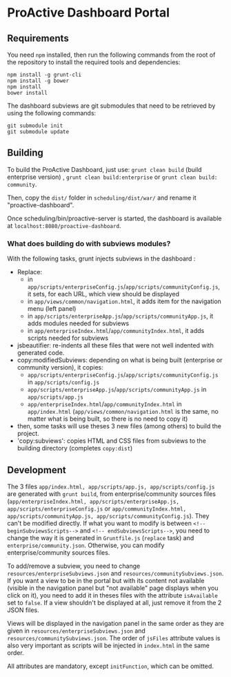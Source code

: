 # ProActive Dashboard Portal

## Requirements

You need `npm` installed, then run the following commands from the root of the repository to install the required tools and dependencies:
```
npm install -g grunt-cli
npm install -g bower
npm install
bower install
```

The dashboard subviews are git submodules that need to be retrieved by using the following commands:
```
git submodule init
git submodule update
```

## Building

To build the ProActive Dashboard, just use: `grunt clean build` (build enterprise version) , `grunt clean build:enterprise` or `grunt clean build: community`.

Then, copy the `dist/` folder in `scheduling/dist/war/` and rename it "proactive-dashboard".

Once scheduling/bin/proactive-server is started, the dashboard is available at `localhost:8080/proactive-dashboard`.

### What does building do with subviews modules?

With the following tasks, grunt injects subviews in the dashboard :
* Replace:  
  * in `app/scripts/enterpriseConfig.js`/`app/scripts/communityConfig.js`, it sets, for each URL, which view should be displayed
  * in `app/views/common/navigation.html`, it adds item for the navigation menu (left panel)
  * in `app/scripts/enterpriseApp.js`/`app/scripts/communityApp.js`, it adds modules needed for subviews
  * in `app/enterpriseIndex.html`/`app/communityIndex.html`, it adds scripts needed for subviews
* jsbeautifier: re-indents all these files that were not well indented with generated code.
* copy:modifiedSubviews: depending on what is being built (enterprise or community version), it copies:
  * `app/scripts/enterpriseConfig.js`/`app/scripts/communityConfig.js` in `app/scripts/config.js` 
  * `app/scripts/enterpriseApp.js`/`app/scripts/communityApp.js` in `app/scripts/app.js` 
  * `app/enterpriseIndex.html`/`app/communityIndex.html` in `app/index.html` 
  (`app/views/common/navigation.html` is the same, no matter what is being built, so there is no need to copy it)
* then, some tasks will use theses 3 new files (among others) to build the project.
* 'copy:subviews': copies HTML and CSS files from subviews to the building directory (completes `copy:dist`)

## Development

The 3 files `app/index.html, app/scripts/app.js, app/scripts/config.js` are generated with `grunt build`, from enterprise/community sources files (`app/enterpriseIndex.html, app/scripts/enterpriseApp.js, app/scripts/enterpriseConfig.js` or `app/communityIndex.html, app/scripts/communityApp.js, app/scripts/communityConfig.js`). They can't be modified directly. If what you want to modify is between `<!-- beginSubviewsScripts-->` and `<!-- endSubviewsScripts-->`, you need to change the way it is generated in `Gruntfile.js` (`replace` task) and `enterprise/community.json`. Otherwise, you can modify enterprise/community sources files.

To add/remove a subview, you need to change `resources/enterpriseSubviews.json` and `resources/communitySubviews.json`. If you want a view to be in the portal but with its content not available (visible in the navigation panel but "not available" page displays when you click on it), you need to add it in theses files with the attribute `isAvailable` set to `false`. If a view shouldn't be displayed at all, just remove it from the 2 JSON files. 

Views will be displayed in the navigation panel in the same order as they are given in `resources/enterpriseSubviews.json` and `resources/communitySubviews.json`. The order of `jsFiles` attribute values is also very important as scripts will be injected in `index.html` in the same order.

All attributes are mandatory, except `initFunction`, which can be omitted.

